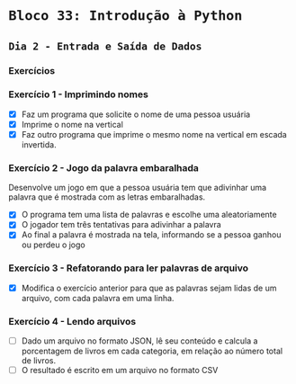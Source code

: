 # `Bloco 33: Introdução à Python`

## `Dia 2 - Entrada e Saída de Dados`

### Exercícios

### Exercício 1 - Imprimindo nomes

- [x] Faz um programa que solicite o nome de uma pessoa usuária
- [x] Imprime o nome na vertical
- [x] Faz outro programa que imprime o mesmo nome na vertical em escada invertida.

### Exercício 2 - Jogo da palavra embaralhada

Desenvolve um jogo em que a pessoa usuária tem que adivinhar uma palavra que é mostrada com as letras embaralhadas.

- [x] O programa tem uma lista de palavras e escolhe uma aleatoriamente
- [x] O jogador tem três tentativas para adivinhar a palavra
- [x] Ao final a palavra é mostrada na tela, informando se a pessoa ganhou ou perdeu o jogo

### Exercício 3 - Refatorando para ler palavras de arquivo

- [x] Modifica o exercício anterior para que as palavras sejam lidas de um arquivo, com cada palavra em uma linha.

### Exercício 4 - Lendo arquivos

- [ ] Dado um arquivo no formato JSON, lê seu conteúdo e calcula a porcentagem de livros em cada categoria, em relação ao número total de livros.
- [ ] O resultado é escrito em um arquivo no formato CSV

